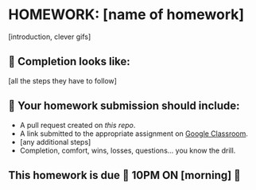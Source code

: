# HOMEWORK: [name of homework]

[introduction, clever gifs]

## 🚀 Completion looks like:

[all the steps they have to follow]

## 🚀 Your homework submission should include:

- A pull request created on _this repo_.
- A link submitted to the appropriate assignment on [Google Classroom](https://classroom.google.com/u/0/w/MTI4MTM1MjgyNDYw/t/all).
- [any additional steps]
- Completion, comfort, wins, losses, questions... you know the drill.

## This homework is due 🚨 10PM ON [morning] 🚨